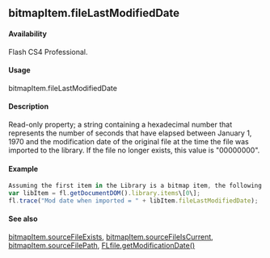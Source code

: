 ## bitmapItem.fileLastModifiedDate

#### Availability

Flash CS4 Professional.

#### Usage

bitmapItem.fileLastModifiedDate

#### Description

Read-only property; a string containing a hexadecimal number that represents the number of seconds that have elapsed between January 1, 1970 and the modification date of the original file at the time the file was imported to the library. If the file no longer exists, this value is "00000000".

#### Example

```javascript
Assuming the first item in the Library is a bitmap item, the following code displays a hex number as described above.
var libItem = fl.getDocumentDOM().library.items\[0\];
fl.trace("Mod date when imported = " + libItem.fileLastModifiedDate);

```
#### See also

[bitmapItem.sourceFileExists](#!AdobeDocs/developers-animatesdk-docs/master/BitmapItem_object/bitmapIte9.md), [bitmapItem.sourceFileIsCurrent](#!AdobeDocs/developers-animatesdk-docs/master/BitmapItem_object/bitmapIt10.md), [bitmapItem.sourceFilePath](#!AdobeDocs/developers-animatesdk-docs/master/BitmapItem_object/bitmapIt11.md), [FLfile.getModificationDate()](#!AdobeDocs/developers-animatesdk-docs/master/FLfile_object/FLfile6.md)
